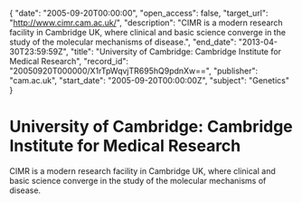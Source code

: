 {
  "date": "2005-09-20T00:00:00", 
  "open_access": false, 
  "target_url": "http://www.cimr.cam.ac.uk/", 
  "description": "CIMR is a modern research facility in Cambridge UK, where clinical and basic science converge in the study of the molecular mechanisms of disease.", 
  "end_date": "2013-04-30T23:59:59Z", 
  "title": "University of Cambridge: Cambridge Institute for Medical Research", 
  "record_id": "20050920T000000/X1rTpWqvjTR695hQ9pdnXw==", 
  "publisher": "cam.ac.uk", 
  "start_date": "2005-09-20T00:00:00Z", 
  "subject": "Genetics"
}

# University of Cambridge: Cambridge Institute for Medical Research

CIMR is a modern research facility in Cambridge UK, where clinical and basic science converge in the study of the molecular mechanisms of disease.